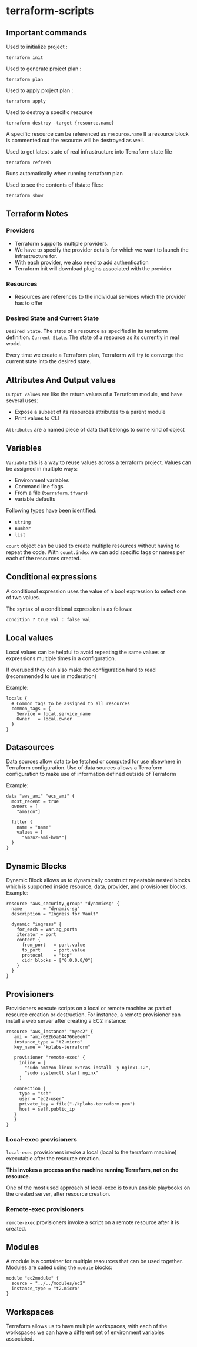 # terraform-scripts

## Important commands

Used to initialize project :
```
terraform init
```

Used to generate project plan :
```
terraform plan
```

Used to apply project plan :
```
terraform apply
```

Used to destroy a specific resource
```
terraform destroy -target {resource.name}
```
A specific resource can be referenced as `resource.name` 
If a resource block is commented out the resource will be destroyed as well.

Used to get latest state of real infrastructure into Terraform state file 
```
terraform refresh
```
Runs automatically when running terraform plan 

Used to see the contents of tfstate files:
```
terraform show
```

## Terraform Notes

### Providers
- Terraform supports multiple providers.
- We have to specify the provider details for which we want to launch the infrastructure for.
- With each provider, we also need to add authentication
- Terraform init will download plugins associated with the provider

### Resources
- Resources are references to the individual services which the provider has to offer

### Desired State and Current State

`Desired State`. The state of a resource as specified in its terraform definition.
`Current State`. The state of a resource as its currently in real world.

Every time we create a Terraform plan, Terraform will try to converge the current state into the desired state.

## Attributes And Output values

`Output values` are like the return values of a Terraform module, and have several uses:
 - Expose a subset of its resources attributes to a parent module
 - Print values to CLI
 
`Attributes` are a named piece of data that belongs to some kind of object

## Variables

`Variable` this is a way to reuse values across a terraform project. Values can be assigned in multiple ways: 
- Environment variables
- Command line flags
- From a file (`terraform.tfvars`)
- variable defaults

Following types have been identified: 
- `string`
- `number`
- `list`

`count` object can be used to create multiple resources without having to repeat the code. 
With `count.index` we can add specific tags or names per each of the resources created.

## Conditional expressions

A conditional expression uses the value of a bool expression to select one of two values.

The syntax of a conditional expression is as follows:
```
condition ? true_val : false_val
```

## Local values

Local values can be helpful to avoid repeating the same values or expressions multiple times in a configuration. 

If overused they can also make the configuration hard to read (recommended to use in moderation)

Example: 
```
locals {
  # Common tags to be assigned to all resources
  common_tags = {
    Service = local.service_name
    Owner   = local.owner
  }
}
```

## Datasources

Data sources allow data to be fetched or computed for use elsewhere in Terraform configuration. Use of data sources 
allows a Terraform configuration to make use of information defined outside of Terraform

Example:
```
data "aws_ami" "ecs_ami" {
  most_recent = true
  owners = [
    "amazon"]

  filter {
    name = "name"
    values = [
      "amzn2-ami-hvm*"]
  }
}
```

## Dynamic Blocks

Dynamic Block allows us to dynamically construct repeatable nested blocks which is supported inside resource, 
data, provider, and provisioner blocks. Example: 

```
resource "aws_security_group" "dynamicsg" {
  name        = "dynamic-sg"
  description = "Ingress for Vault"

  dynamic "ingress" {
    for_each = var.sg_ports
    iterator = port
    content {
      from_port   = port.value
      to_port     = port.value
      protocol    = "tcp"
      cidr_blocks = ["0.0.0.0/0"]
    }
  }
}
```

## Provisioners

Provisioners execute scripts on a local or remote machine as part of resource creation or destruction.
For instance, a remote provisioner can install a web server after creating a EC2 instance: 

```
resource "aws_instance" "myec2" {
   ami = "ami-082b5a644766e0e6f"
   instance_type = "t2.micro"
   key_name = "kplabs-terraform"

   provisioner "remote-exec" {
     inline = [
       "sudo amazon-linux-extras install -y nginx1.12",
       "sudo systemctl start nginx"
     ]

   connection {
     type = "ssh"
     user = "ec2-user"
     private_key = file("./kplabs-terraform.pem")
     host = self.public_ip
   }
   }
}
```

### Local-exec provisioners

`local-exec` provisioners invoke a local (local to the terraform machine) executable after the resource creation.

**This invokes a process on the machine running Terraform, not on the resource.**

One of the most used approach of local-exec is to run ansible playbooks on the created server, after resource creation.

### Remote-exec provisioners

`remote-exec` provisioners invoke a script on a remote resource after it is created. 

## Modules

A module is a container for multiple resources that can be used together. 
Modules are called using the `module` blocks: 

```
module "ec2module" {
  source = "../../modules/ec2"
  instance_type = "t2.micro"
}
```

## Workspaces

Terraform allows us to have multiple workspaces, 
with each of the workspaces we can have a different set of environment variables associated.
